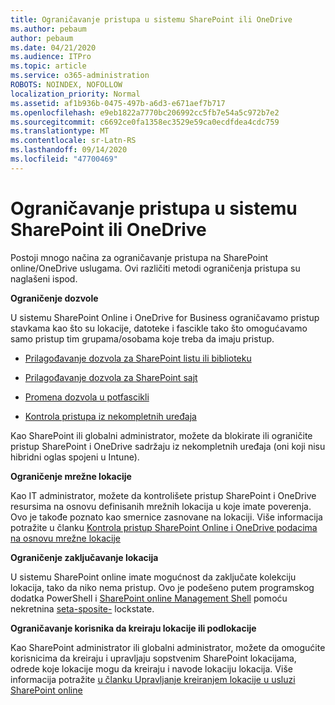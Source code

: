 ```yaml
---
title: Ograničavanje pristupa u sistemu SharePoint ili OneDrive
ms.author: pebaum
author: pebaum
ms.date: 04/21/2020
ms.audience: ITPro
ms.topic: article
ms.service: o365-administration
ROBOTS: NOINDEX, NOFOLLOW
localization_priority: Normal
ms.assetid: af1b936b-0475-497b-a6d3-e671aef7b717
ms.openlocfilehash: e9eb1822a7770bc206992cc5fb7e54a5c972b7e2
ms.sourcegitcommit: c6692ce0fa1358ec3529e59ca0ecdfdea4cdc759
ms.translationtype: MT
ms.contentlocale: sr-Latn-RS
ms.lasthandoff: 09/14/2020
ms.locfileid: "47700469"
---
```

# <a name="restrict-access-in-sharepoint-or-onedrive"></a>Ograničavanje pristupa u sistemu SharePoint ili OneDrive

Postoji mnogo načina za ograničavanje pristupa na SharePoint online/OneDrive uslugama. Ovi različiti metodi ograničenja pristupa su naglašeni ispod. 

**Ograničenje dozvole**

U sistemu SharePoint Online i OneDrive for Business ograničavamo pristup stavkama kao što su lokacije, datoteke i fascikle tako što omogućavamo samo pristup tim grupama/osobama koje treba da imaju pristup.

- [Prilagođavanje dozvola za SharePoint listu ili biblioteku](https://support.office.com/article/Customize-permissions-for-a-SharePoint-list-or-library-02d770f3-59eb-4910-a608-5f84cc297782)

- [Prilagođavanje dozvola za SharePoint sajt](https://docs.microsoft.com/sharepoint/customize-sharepoint-site-permissions)

- [Promena dozvola u potfascikli](https://support.office.com/article/Change-the-permissions-on-a-subfolder-5427BD7C-F20A-4F75-8CF2-5359DD45A1A6)

- [Kontrola pristupa iz nekompletnih uređaja](https://docs.microsoft.com/sharepoint/control-access-from-unmanaged-devices)

Kao SharePoint ili globalni administrator, možete da blokirate ili ograničite pristup SharePoint i OneDrive sadržaju iz nekompletnih uređaja (oni koji nisu hibridni oglas spojeni u Intune).

**Ograničenje mrežne lokacije**

Kao IT administrator, možete da kontrolišete pristup SharePoint i OneDrive resursima na osnovu definisanih mrežnih lokacija u koje imate poverenja. Ovo je takođe poznato kao smernice zasnovane na lokaciji. Više informacija potražite u članku [Kontrola pristup SharePoint Online i OneDrive podacima na osnovu mrežne lokacije](https://docs.microsoft.com/sharepoint/control-access-based-on-network-location)

**Ograničenje zaključavanje lokacija** 

U sistemu SharePoint online imate mogućnost da zaključate kolekciju lokacija, tako da niko nema pristup. Ovo je podešeno putem programskog dodatka PowerShell i [SharePoint online Management Shell](https://docs.microsoft.com/powershell/sharepoint/sharepoint-online/connect-sharepoint-online?view=sharepoint-ps) pomoću nekretnina [seta-sposite-](https://docs.microsoft.com/powershell/module/sharepoint-online/set-sposite?view=sharepoint-ps) lockstate.

**Ograničavanje korisnika da kreiraju lokacije ili podlokacije**

Kao SharePoint administrator ili globalni administrator, možete da omogućite korisnicima da kreiraju i upravljaju sopstvenim SharePoint lokacijama, odrede koje lokacije mogu da kreiraju i navode lokaciju lokacija. Više informacija potražite [u članku Upravljanje kreiranjem lokacije u usluzi SharePoint online](https://docs.microsoft.com/sharepoint/manage-site-creation)

